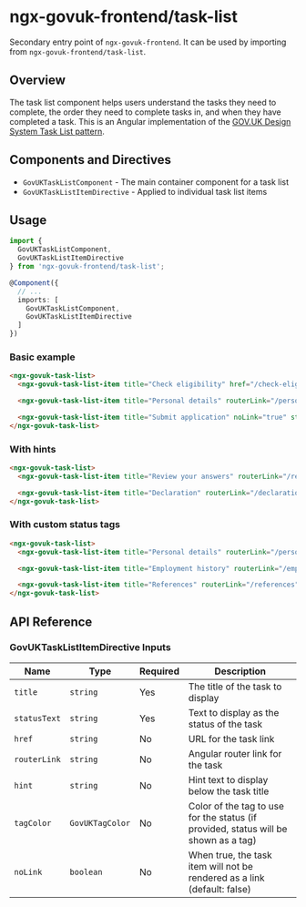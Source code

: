 # ngx-govuk-frontend/task-list

Secondary entry point of `ngx-govuk-frontend`. It can be used by importing from `ngx-govuk-frontend/task-list`.

## Overview

The task list component helps users understand the tasks they need to complete, the order they need to complete tasks in, and when they have completed a task. This is an Angular implementation of the [GOV.UK Design System Task List pattern](https://design-system.service.gov.uk/patterns/task-list-pages/).

## Components and Directives

- `GovUKTaskListComponent` - The main container component for a task list
- `GovUKTaskListItemDirective` - Applied to individual task list items

## Usage

```typescript
import {
  GovUKTaskListComponent,
  GovUKTaskListItemDirective
} from 'ngx-govuk-frontend/task-list';

@Component({
  // ...
  imports: [
    GovUKTaskListComponent,
    GovUKTaskListItemDirective
  ]
})
```

### Basic example

```html
<ngx-govuk-task-list>
  <ngx-govuk-task-list-item title="Check eligibility" href="/check-eligibility" statusText="Completed"> </ngx-govuk-task-list-item>

  <ngx-govuk-task-list-item title="Personal details" routerLink="/personal-details" statusText="In progress" tagColor="blue"> </ngx-govuk-task-list-item>

  <ngx-govuk-task-list-item title="Submit application" noLink="true" statusText="Cannot start yet"> </ngx-govuk-task-list-item>
</ngx-govuk-task-list>
```

### With hints

```html
<ngx-govuk-task-list>
  <ngx-govuk-task-list-item title="Review your answers" routerLink="/review" hint="Check your application before submitting" statusText="Not started" tagColor="grey"> </ngx-govuk-task-list-item>

  <ngx-govuk-task-list-item title="Declaration" routerLink="/declaration" hint="Agree to our terms and conditions" statusText="Not started" tagColor="grey"> </ngx-govuk-task-list-item>
</ngx-govuk-task-list>
```

### With custom status tags

```html
<ngx-govuk-task-list>
  <ngx-govuk-task-list-item title="Personal details" routerLink="/personal-details" statusText="Completed" tagColor="green"> </ngx-govuk-task-list-item>

  <ngx-govuk-task-list-item title="Employment history" routerLink="/employment" statusText="In progress" tagColor="blue"> </ngx-govuk-task-list-item>

  <ngx-govuk-task-list-item title="References" routerLink="/references" statusText="Not started" tagColor="grey"> </ngx-govuk-task-list-item>
</ngx-govuk-task-list>
```

## API Reference

### GovUKTaskListItemDirective Inputs

| Name         | Type            | Required | Description                                                                         |
| ------------ | --------------- | -------- | ----------------------------------------------------------------------------------- |
| `title`      | `string`        | Yes      | The title of the task to display                                                    |
| `statusText` | `string`        | Yes      | Text to display as the status of the task                                           |
| `href`       | `string`        | No       | URL for the task link                                                               |
| `routerLink` | `string`        | No       | Angular router link for the task                                                    |
| `hint`       | `string`        | No       | Hint text to display below the task title                                           |
| `tagColor`   | `GovUKTagColor` | No       | Color of the tag to use for the status (if provided, status will be shown as a tag) |
| `noLink`     | `boolean`       | No       | When true, the task item will not be rendered as a link (default: false)            |
